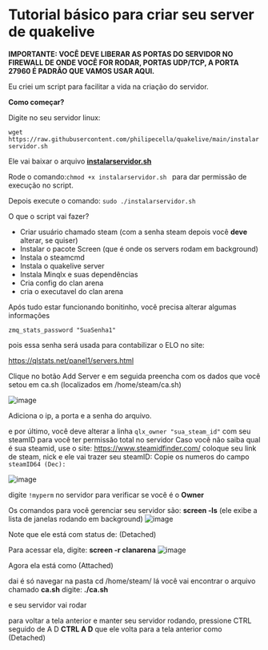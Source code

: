 
# Tutorial básico para criar  seu server de quakelive

**IMPORTANTE: VOCÊ DEVE LIBERAR AS PORTAS DO SERVIDOR NO FIREWALL DE ONDE VOCÊ FOR RODAR, 
PORTAS UDP/TCP, A PORTA 27960 É PADRÃO QUE VAMOS USAR AQUI.**

Eu criei um script para facilitar a vida na criação do servidor.

**Como começar?**

Digite no seu servidor linux:

`wget https://raw.githubusercontent.com/philipecella/quakelive/main/instalarservidor.sh`

Ele vai baixar o arquivo **[instalarservidor.sh](https://raw.githubusercontent.com/philipecella/quakelive/main/instalarservidor.sh)**

Rode o comando:`chmod +x instalarservidor.sh `
para dar permissão de execução no script.

Depois execute o comando:
`sudo ./instalarservidor.sh`

O que o script vai fazer?

- Criar usuário chamado steam (com a senha steam depois você **deve** alterar, se quiser)
- Instalar o pacote Screen (que é onde os servers rodam em background)
- Instala o steamcmd
- Instala o quakelive server
- Instala Minqlx e suas dependências
- Cria config do clan arena
- cria o executavel do clan arena

Após tudo estar funcionando bonitinho, você precisa alterar algumas informações 

`zmq_stats_password "SuaSenha1"`

pois essa senha será usada para contabilizar o ELO no site:

https://qlstats.net/panel1/servers.html

Clique no botão Add Server e em seguida preencha com os dados que você setou em ca.sh (localizados em /home/steam/ca.sh)

![image](https://github.com/philipecella/quakelive/assets/79929640/01972792-3006-461c-90aa-766472b01c50)



Adiciona o ip, a porta e a senha do arquivo.

e por último, você deve alterar a linha
`qlx_owner "sua_steam_id"`
com seu steamID para você ter permissão total no servidor
Caso você não saiba qual é sua steamid, use o site:
https://www.steamidfinder.com/
coloque seu link de steam, nick e ele vai trazer seu steamID:
Copie os numeros do campo `steamID64 (Dec):`




![image](https://github.com/philipecella/quakelive/assets/79929640/926514dc-72ef-4544-9269-45abbd6c915c)

digite `!myperm` no servidor para verificar se você é o **Owner**



Os comandos para você gerenciar seu servidor são:
**screen -ls** (ele exibe a lista de janelas rodando em background)
![image](https://github.com/philipecella/quakelive/assets/79929640/4b7dc365-09e0-45c1-8393-63d24c9ab3c5)


Note que ele está com status de: (Detached)

Para acessar ela, digite:
**screen -r clanarena**
![image](https://github.com/philipecella/quakelive/assets/79929640/99e33042-53c6-45b7-866a-17b1e7bbafbd)

Agora ela está como (Attached)

dai é só navegar na pasta cd /home/steam/
lá você vai encontrar o arquivo chamado **ca.sh**
digite:
**./ca.sh**

e seu servidor vai rodar

para voltar a tela anterior e manter seu servidor rodando, pressione CTRL seguido de A D
**CTRL A D**
que ele volta para a tela anterior como (Detached)




